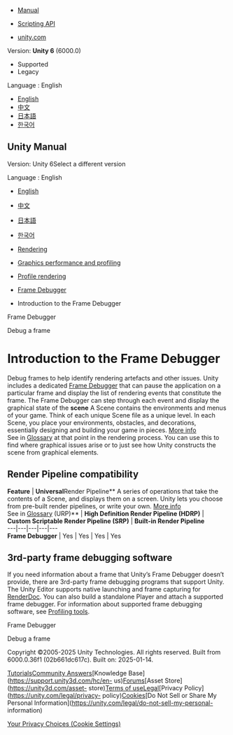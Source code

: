 [](https://docs.unity3d.com)

  * [Manual](../Manual/index.html)
  * [Scripting API](../ScriptReference/index.html)

  * [unity.com](https://unity.com/)

Version: **Unity 6** (6000.0)

  * Supported
  * Legacy

Language : English

  * [English](/Manual/FrameDebugger.html)
  * [中文](/cn/current/Manual/FrameDebugger.html)
  * [日本語](/ja/current/Manual/FrameDebugger.html)
  * [한국어](/kr/current/Manual/FrameDebugger.html)

[](https://docs.unity3d.com)

## Unity Manual

Version: Unity 6Select a different version

Language : English

  * [English](/Manual/FrameDebugger.html)
  * [中文](/cn/current/Manual/FrameDebugger.html)
  * [日本語](/ja/current/Manual/FrameDebugger.html)
  * [한국어](/kr/current/Manual/FrameDebugger.html)

  * [Rendering](rendering-and-post-processing.html)
  * [Graphics performance and profiling](graphics-performance-profiling.html)
  * [Profile rendering](profile-rendering.html)
  * [Frame Debugger](FrameDebugger-landing.html)
  * Introduction to the Frame Debugger

[](FrameDebugger-landing.html)

Frame Debugger

[](FrameDebugger-debug.html)

Debug a frame

# Introduction to the Frame Debugger

Debug frames to help identify rendering artefacts and other issues. Unity
includes a dedicated [Frame Debugger](frame-debugger-window.html) that can
pause the application on a particular frame and display the list of rendering
events that constitute the frame. The Frame Debugger can step through each
event and display the graphical state of the **scene** A Scene contains the
environments and menus of your game. Think of each unique Scene file as a
unique level. In each Scene, you place your environments, obstacles, and
decorations, essentially designing and building your game in pieces. [More
info](CreatingScenes.html)  
See in [Glossary](Glossary.html#Scene) at that point in the rendering process.
You can use this to find where graphical issues arise or to just see how Unity
constructs the scene from graphical elements.

## Render Pipeline compatibility

**Feature** | **Universal**Render Pipeline** A series of operations that take the contents of a Scene, and displays them on a screen. Unity lets you choose from pre-built render pipelines, or write your own. [More info](render-pipelines.html)  
See in [Glossary](Glossary.html#Renderpipeline) (URP)** | **High Definition Render Pipeline (HDRP)** | **Custom Scriptable Render Pipeline (SRP)** | **Built-in Render Pipeline**  
---|---|---|---|---  
**Frame Debugger** | Yes | Yes | Yes | Yes  
  
## 3rd-party frame debugging software

If you need information about a frame that Unity’s Frame Debugger doesn’t
provide, there are 3rd-party frame debugging programs that support Unity. The
Unity Editor supports native launching and frame capturing for
[RenderDoc](RenderDocIntegration.html). You can also build a standalone Player
and attach a supported frame debugger. For information about supported frame
debugging software, see [Profiling tools](performance-profiling-tools.html).

[](FrameDebugger-landing.html)

Frame Debugger

[](FrameDebugger-debug.html)

Debug a frame

Copyright ©2005-2025 Unity Technologies. All rights reserved. Built from
6000.0.36f1 (02b661dc617c). Built on: 2025-01-14.

[Tutorials](https://learn.unity.com/)[Community
Answers](https://answers.unity3d.com)[Knowledge
Base](https://support.unity3d.com/hc/en-
us)[Forums](https://forum.unity3d.com)[Asset Store](https://unity3d.com/asset-
store)[Terms of
use](https://docs.unity3d.com/Manual/TermsOfUse.html)[Legal](https://unity.com/legal)[Privacy
Policy](https://unity.com/legal/privacy-
policy)[Cookies](https://unity.com/legal/cookie-policy)[Do Not Sell or Share
My Personal Information](https://unity.com/legal/do-not-sell-my-personal-
information)

[Your Privacy Choices (Cookie Settings)](javascript:void\(0\);)

